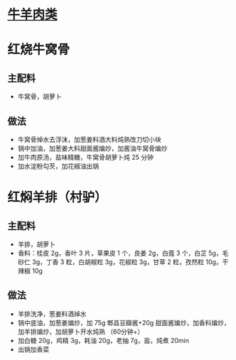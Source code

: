# [牛羊肉类](https://github.com/shiyang07ca/shiyang07ca.github.io/issues/10)

# 红烧牛窝骨
## 主配料
- 牛窝骨，胡萝卜
## 做法

- 牛窝骨焯水去浮沫，加葱姜料酒大料炖熟改刀切小块
- 锅中加油，加葱姜大料甜面酱煸炒，加酱油牛窝骨煸炒
- 加牛肉原汤，盐味精糖，牛窝骨胡萝卜炖 25 分钟
- 加水淀粉勾芡，加花椒油出锅


# 红焖羊排（村驴）
## 主配料
- 羊排，胡萝卜
- 香料：桂皮 2g，香叶 3 片，草果皮 1 个，良姜 2g，白蔻 3 个，白芷 5g，毛砂仁 3g，丁香 3 粒，白胡椒粒 3g，花椒粒 3g，甘草 2 粒，孜然粒 10g，干辣椒 10g
## 做法
- 羊排洗净，葱姜料酒焯水
- 锅中底油，加葱姜煸炒，加 75g 郫县豆瓣酱+20g 甜面酱煸炒，加香料煸炒，加羊排煸炒，加胡萝卜开水炖熟 （60分钟+）
- 加白糖 20g，鸡精 3g，耗油 20g，老抽 7g，盐，炖煮 20min
- 出锅加香菜